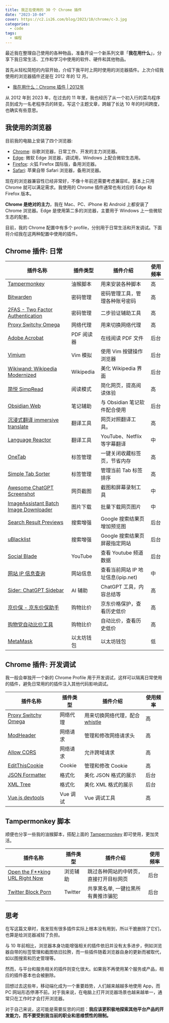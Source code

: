 ```yaml
---
title: 我正在使用的 30 个 Chrome 插件
date: "2023-10-04"
cover: https://c2.is26.com/blog/2023/10/chrome/c-3.jpg
categories:
  - code
tags:
  - 编程
---
```


最近我在整理自己使用的各种物品，准备开设一个新系列文章「**我在用什么**」，分享下我日常生活、工作和学习中使用的软件、硬件和其他物品。

首先从轻松简短的内容开始，介绍下我平时上网时使用的浏览器插件。上次介绍我使用的浏览器插件还是在 2012 年的 12 月。

- [我在用什么：Chrome 插件 | 2012年](https://luolei.org/what-i-use-chrome-extension)

从 2012 年到 2023 年，在过去的 11 年里，我也经历了从一个初入行的菜鸟程序员到成为一名老程序员的转变。写这个主题文章，跨越了长达 10 年的时间跨度，也确实有些意思。

## 我使用的浏览器

目前我的电脑上安装了四个浏览器:

- [Chrome](https://www.google.com/chrome/): 谷歌浏览器，日常工作、开发的主力浏览器。
- [Edge](https://www.microsoft.com/en-us/edge): 微软 Edge 浏览器，调试用，Windows 上配合微软生态用。
- [Firefox](https://www.mozilla.org/en-US/firefox/new/): 火狐 Firefox 国际版，备用浏览器。
- [Safari](https://www.apple.com/safari/): 苹果自带 Safari 浏览器，备用浏览器。

现在的浏览器兼容性已经非常好，不像十年前还需要考虑兼容IE。基本上只用 Chrome 就可以满足需求。我使用的 Chrome 插件通常也有对应的 Edge 和 Firefox 版本。

**Chrome 是绝对的主力**，我在 Mac、PC、iPhone 和 Android 上都安装了 Chrome 浏览器。Edge 是使用第二多的浏览器，主要用于 Windows 上一些微软生态的配套。

目前，我的 Chrome 配置中有多个 profile，分别用于日常生活和开发调试。下面将介绍我在这两种配置中使用的插件。

## Chrome 插件: 日常

| 插件名称                                                                                                                         | 插件类型   | 插件介绍                           | 使用频率 |
| -------------------------------------------------------------------------------------------------------------------------------- | ---------- | ---------------------------------- | -------- |
| [Tampermonkey](https://chrome.google.com/webstore/detail/dhdgffkkebhmkfjojejmpbldmpobfkfo)                                       | 油猴脚本   | 用来安装各种脚本                   | 高       |
| [Bitwarden](https://chrome.google.com/webstore/detail/nngceckbapebfimnlniiiahkandclblb)                                          | 密码管理   | 密码管理工具，管理各种账号密码     | 高       |
| [2FAS - Two Factor Authentication](https://chrome.google.com/webstore/detail/dbfoemgnkgieejfkaddieamagdfepnff)                   | 密码管理   | 二步验证辅助工具                   | 高       |
| [Proxy Switchy Omega](https://chrome.google.com/webstore/detail/padekgcemlokbadohgkifijomclgjgif)                                | 网络代理   | 用来切换网络代理                   | 高       |
| [Adobe Acrobat](https://chrome.google.com/webstore/detail/efaidnbmnnnibpcajpcglclefindmkaj)                                      | PDF 阅读器 | 在线阅读 PDF 文件                  | 后台     |
| [Vimium](https://chrome.google.com/webstore/detail/dbepggeogbaibhgnhhndojpepiihcmeb)                                             | Vim 模拟   | 使用 Vim 按键操作浏览器            | 后台     |
| [Wikiwand: Wikipedia Modernized](https://chrome.google.com/webstore/detail/emffkefkbkpkgpdeeooapgaicgmcbolj)                     | Wikipedia  | 美化 Wikipedia 界面                | 后台     |
| [简悦 SimpRead](https://chrome.google.com/webstore/detail/ijllcpnolfcooahcekpamkbidhejabll)                                      | 阅读模式   | 简化网页，提高阅读体验             | 高       |
| [Obsidian Web](https://chrome.google.com/webstore/detail/edoacekkjanmingkbkgjndndibhkegad)                                       | 笔记辅助   | 与 Obsidian 笔记软件配合使用       | 后台     |
| [沉浸式翻译 immersive translate](https://chrome.google.com/webstore/detail/immersive-translate/bpoadfkcbjbfhfodiogcnhhhpibjhbnh) | 翻译工具   | 网页对照翻译工具。                 | 高       |
| [Language Reactor](https://chrome.google.com/webstore/detail/hoombieeljmmljlkjmnheibnpciblicm)                                   | 翻译工具   | YouTube、Netflix 等字幕翻译        | 中       |
| [OneTab](https://chrome.google.com/webstore/detail/chphlpgkkbolifaimnlloiipkdnihall)                                             | 标签管理   | 一键关闭收藏标签页，节省内存       | 高       |
| [Simple Tab Sorter](https://chrome.google.com/webstore/detail/cgfpgnepljlgenjclbekbjdlgcodfmjp)                                  | 标签管理   | 管理当前 Tab 标签排序              | 高       |
| [Awesome ChatGPT Screenshot](https://chrome.google.com/webstore/detail/nlipoenfbbikpbjkfpfillcgkoblgpmj)                         | 网页截图   | 截图和屏幕录制工具                 | 中       |
| [ImageAssistant Batch Image Downloader](https://chrome.google.com/webstore/detail/dbjbempljhcmhlfpfacalomonjpalpko)              | 图片下载   | 批量下载网页图片                   | 中       |
| [Search Result Previews](https://chrome.google.com/webstore/detail/cedcejfiniojnlhlfhcppenochinijfo)                             | 搜索增强   | Google 搜索结果页增加预览图        | 后台     |
| [uBlacklist](https://chrome.google.com/webstore/detail/pncfbmialoiaghdehhbnbhkkgmjanfhe)                                         | 搜索增强   | Google 搜索结果页屏蔽指定网站      | 后台     |
| [Social Blade](https://chrome.google.com/webstore/detail/cfidkbgamfhdgmedldkagjopnbobdmdn)                                       | YouTube    | 查看 Youtube 频道数据              | 后台     |
| [网站 IP 信息查询](https://chrome.google.com/webstore/detail/mifjlfhembandabikpiehhokhdepbdai)                                   | 网站信息   | 查看当前网站 IP 地址信息(ipip.net) | 中       |
| [Sider: ChatGPT Sidebar](https://chrome.google.com/webstore/detail/difoiogjjojoaoomphldepapgpbgkhkb)                             | AI 辅助    | ChatGPT 工具，内容总结等           | 高       |
| [京价保 - 京东价保助手](https://chrome.google.com/webstore/detail/gfgkebiommjpiaomalcbfefimhhanlfd)                              | 购物比价   | 京东价格保护，查看历史低价         | 高       |
| [购物党自动比价工具](https://chrome.google.com/webstore/detail/jgphnjokjhjlcnnajmfjlacjnjkhleah)                                 | 购物比价   | 自动比价，查看历史低价             | 高       |
| [MetaMask](https://chrome.google.com/webstore/detail/nkbihfbeogaeaoehlefnkodbefgpgknn)                                           | 以太坊钱包 | 以太坊钱包                         | 低       |

## Chrome 插件: 开发调试

我一般会单独开一个新的 Chrome Profile 用于开发调试，这样可以隔离日常使用的插件，避免日常用的的插件注入其他代码影响调试。

| 插件名称                                                                                                          | 插件类型 | 插件介绍                                                          | 使用频率 |
| ----------------------------------------------------------------------------------------------------------------- | -------- | ----------------------------------------------------------------- | -------- |
| [Proxy Switchy Omega](https://chrome.google.com/webstore/detail/padekgcemlokbadohgkifijomclgjgif)                 | 网络代理 | 用来切换网络代理，配合 [whistle](https://github.com/avwo/whistle) | 高       |
| [ModHeader](https://chrome.google.com/webstore/detail/modheader-modify-http-hea/idgpnmonknjnojddfkpgkljpfnnfcklj) | 网络请求 | 管理和修改网络请求头                                              | 高       |
| [Allow CORS](https://chrome.google.com/webstore/detail/lhobafahddgcelffkeicbaginigeejlf)                          | 网络请求 | 允许跨域请求                                                      | 高       |
| [EditThisCookie](https://chrome.google.com/webstore/detail/fngmhnnpilhplaeedifhccceomclgfbg)                      | Cookie   | 管理和修改 Cookie                                                 | 高       |
| [JSON Formatter](https://chrome.google.com/webstore/detail/bcjindcccaagfpapjjmafapmmgkkhgoa)                      | 格式化   | 美化 JSON 格式的展示                                              | 后台     |
| [XML Tree](https://chrome.google.com/webstore/detail/gbammbheopgpmaagmckhpjbfgdfkpadb)                            | 格式化   | 美化 XML 格式的展示                                               | 后台     |
| [Vue.js devtools](https://chrome.google.com/webstore/detail/nhdogjmejiglipccpnnnanhbledajbpd)                     | Vue 调试 | Vue 调试工具                                                      | 高       |

## Tampermonkey 脚本

顺便也分享一些我的油猴脚本，搭配上面的 [Tampermonkey](https://chrome.google.com/webstore/detail/dhdgffkkebhmkfjojejmpbldmpobfkfo) 即可使用，更加灵活。

| 插件名称                                                                                                      | 插件类型 | 插件介绍                               | 使用频率 |
| ------------------------------------------------------------------------------------------------------------- | -------- | -------------------------------------- | -------- |
| [Open the F\*\*king URL Right Now](https://greasyfork.org/zh-CN/scripts/412612-open-the-f-king-url-right-now) | 浏览辅助 | 跳过各种网站的中转页，直接打开目标网页 | 后台     |
| [Twitter Block Porn](https://greasyfork.org/zh-CN/scripts/470359-twitter-block-porn)                          | Twitter  | 共享黑名单, 一键拉黑所有黄推诈骗犯     | 后台     |

## 思考

在写这篇文章时，我发现有很多插件实际上根本没有用到，所以干脆删除了它们，也算是给浏览器减轻了负担。

与 10 年前相比，浏览器本身功能增强相关的插件依旧并没有太多进步，例如浏览器自带的标签管理和截图依旧拉胯，而一些插件随着浏览器自身的更新而被取代，如以图搜索和历史管理等。

然而，与平台和服务相关的插件则变化很大。如果我不再使用某个服务或产品，相应的插件基本也会被删除。

回想过去这些年，移动端化成为一个重要趋势，人们越来越越多地使用 App，而 PC 网站形态停滞不前。对于我来说，在电脑上打开浏览器场景也越来越单一，通常只在工作时才会打开浏览器。

对于自己来说，这可能是需要反思的问题：**我应该更积极地探索其他平台产品的开发能力，而不要受到我当前的职业和思维惯性的限制。**
